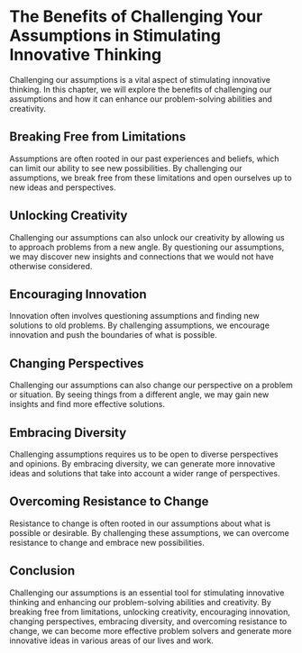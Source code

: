 The Benefits of Challenging Your Assumptions in Stimulating Innovative Thinking
========================================================================================================================

Challenging our assumptions is a vital aspect of stimulating innovative thinking. In this chapter, we will explore the benefits of challenging our assumptions and how it can enhance our problem-solving abilities and creativity.

Breaking Free from Limitations
------------------------------

Assumptions are often rooted in our past experiences and beliefs, which can limit our ability to see new possibilities. By challenging our assumptions, we break free from these limitations and open ourselves up to new ideas and perspectives.

Unlocking Creativity
--------------------

Challenging our assumptions can also unlock our creativity by allowing us to approach problems from a new angle. By questioning our assumptions, we may discover new insights and connections that we would not have otherwise considered.

Encouraging Innovation
----------------------

Innovation often involves questioning assumptions and finding new solutions to old problems. By challenging assumptions, we encourage innovation and push the boundaries of what is possible.

Changing Perspectives
---------------------

Challenging our assumptions can also change our perspective on a problem or situation. By seeing things from a different angle, we may gain new insights and find more effective solutions.

Embracing Diversity
-------------------

Challenging assumptions requires us to be open to diverse perspectives and opinions. By embracing diversity, we can generate more innovative ideas and solutions that take into account a wider range of perspectives.

Overcoming Resistance to Change
-------------------------------

Resistance to change is often rooted in our assumptions about what is possible or desirable. By challenging these assumptions, we can overcome resistance to change and embrace new possibilities.

Conclusion
----------

Challenging our assumptions is an essential tool for stimulating innovative thinking and enhancing our problem-solving abilities and creativity. By breaking free from limitations, unlocking creativity, encouraging innovation, changing perspectives, embracing diversity, and overcoming resistance to change, we can become more effective problem solvers and generate more innovative ideas in various areas of our lives and work.
